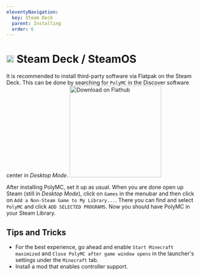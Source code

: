 ```yaml
---
eleventyNavigation:
  key: Steam Deck
  parent: Installing
  order: 6
---
```

# <img src="https://www.vectorlogo.zone/logos/steampowered/steampowered-icon.svg" height="20"/> Steam Deck / SteamOS

It is recommended to install third-party software via Flatpak on the Steam Deck.
This can be done by searching for `PolyMC` in the Discover software center in *Desktop Mode*.
<a href='https://flathub.org/apps/details/org.polymc.PolyMC'><img width='240' alt='Download on Flathub' src='https://flathub.org/assets/badges/flathub-badge-en.png'/></a>

After installing PolyMC, set it up as usual.
When you are done open up Steam (still in *Desktop Mode*), click on `Games` in the menubar and then click on `Add a Non-Steam Game to My Library...`.
There you can find and select `PolyMC` and click `ADD SELECTED PROGRAMS`.
Now you should have PolyMC in your Steam Library.

## Tips and Tricks

- For the best experience, go ahead and enable `Start Minecraft maximized` and `Close PolyMC after game window opens` in the launcher's settings under the `Minecraft` tab.
- Install a mod that enables controller support.

